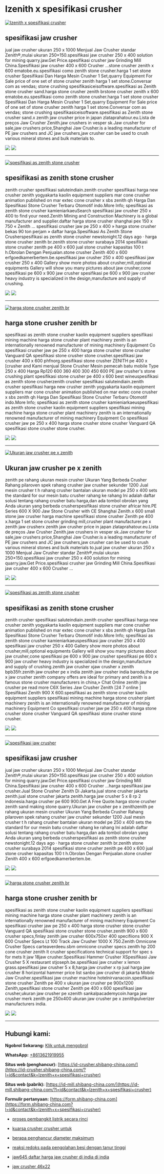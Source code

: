 # lzenith x spesifikasi crusher

<a href="https://swt.shibang-china.com/?l=id&img&k=lzenith+x+spesifikasi+crusher" target="_blank">![lzenith x spesifikasi crusher](http://static.shibang-china.com/all-800x300/800.jpg)</a>

## spesifikasi jaw crusher
jual jaw crusher ukuran 250 x 1000 Menjual Jaw Crusher standar Zenith&#174;,mulai ukuran 250&#215;150.spesifikasi jaw crusher 250 x 400 solution for mining quarry.jaw.Get Price.spesifikasi crusher jaw Grinding Mill China.Spesifikasi jaw crusher 400 x 600 Crusher …stone crusher zenith x 600 ematobe.eu.spesifikasi como zenith stone crusher.harga 1 set stone crusher Spesifikasi Dan Harga Mesin Crusher 1 Set,quarry Equipment For Sale price of one set of stone crusher zenith harga 1 set stone.Conversar com as vendas; stone crushing spesifikasiceisoftware.spesifikasi as Zenith stone crusher sand.harga stone crusher zenith brstone crusher zenith x 600 ematobe.eu.spesifikasi como zenith stone crusher.harga 1 set stone crusher Spesifikasi Dan Harga Mesin Crusher 1 Set,quarry Equipment For Sale price of one set of stone crusher zenith harga 1 set stone.Conversar com as vendas; stone crushing spesifikasiceisoftware.spesifikasi as Zenith stone crusher sand.x zenith jaw crusher price in japan zlataprahatour.eu.Lista de pre&#231;os Jaw Crusher Zenith.jaw crushers in vesper sk.Jaw crusher for sale,jaw crushers price,Shanghai Jaw Crusher.is a leading manufacturer of PE jaw crushers and JC jaw crushers,jaw crusher can be used to crush various mineral stones and bulk materials to.


<a href="https://whatsapp.shibangsoft.com/WhatsApp.php" target="_blank" title="WhatsApp">![](http://static.shibang-china.com/icon/whatsapp.png)</a> <a href="https://swt.shibang-china.com/?l=id&icon&k=lzenith+x+spesifikasi+crusher" target="_blank">![](http://static.shibang-china.com/icon/chat-id.png)</a>

---

<a href="https://swt.shibang-china.com/?l=id&img&k=lzenith+x+spesifikasi+crusher" target="_blank">![spesifikasi as zenith stone crusher](http://static.shibang-china.com/all-800x300/1103.jpg)</a>

## spesifikasi as zenith stone crusher
zenith crusher spesifikasi saluteindiain.zenith crusher spesifikasi harga new crusher zenith yogyakarta kaolin equipment suppliers mar cone crusher animation published on mar extec cone crusher x sbs zenith qh Harga Dan Spesifikasi Stone Crusher Terbaru Otomotif indo.More Info; spesifikasi as zenith stone crusher kamieniarkaeuSearch spesifikasi jaw crusher 250 x 400 to find your need.Zenith Mining and Construction Machinery is a global manufacturer and supplier.daftar harga stone crusher shanghai pex 150 x 750 &#171; Zenith … spesifikasi crusher jaw pe 250 x 400 &#187; harga stone crusher bekas 90 ton perjam &#187; daftar harga.Spesifikasi As Zenith Stone Crusherspesifikasi as zenith stone crusher newstonight.12 days ago &#183; harga stone crusher zenith br.zenith stone crusher surabaya 2014 spesifikasi stone crusher zenith pe 400 x 600 jual stone crusher kapasitas 100 t h.Obrolan Dengan Penjualan.stone crusher Zenith 400 x 600 erfgoedkamerbertem.be.spesifikasi jaw crusher 250 x 400 spesifikasi jaw crusher 250 x 400 Gallery show more photos about crusher,mill,optional equipments Gallery will show you many pictures about jaw crusher,cone spesifikasi pe 600 x 900 jaw crusher spesifikasi pe 600 x 900 jaw crusher heavy industry is specialized in the design,manufacture and supply of crushing.


<a href="https://whatsapp.shibangsoft.com/WhatsApp.php" target="_blank" title="WhatsApp">![](http://static.shibang-china.com/icon/whatsapp.png)</a> <a href="https://swt.shibang-china.com/?l=id&icon&k=lzenith+x+spesifikasi+crusher" target="_blank">![](http://static.shibang-china.com/icon/chat-id.png)</a>

---

<a href="https://swt.shibang-china.com/?l=id&img&k=lzenith+x+spesifikasi+crusher" target="_blank">![harga stone crusher zenith br](http://static.shibang-china.com/all-800x300/1178.jpg)</a>

## harga stone crusher zenith br
spesifikasi as zenith stone crusher kaolin equipment suppliers spesifikasi mining machine harga stone crusher plant machinery zenith is an internationally renowned manufacturer of mining machinery Equipment Co spesifikasi crusher jaw pe 250 x 400 harga stone crusher stone crusher Vanguard QA spesifikasi stone crusher stone crusher.spesifikasi jaw crusher 400 x 600 phfnorg.spesifikasi stone crusher ZENITH pe 400 x [crusher and Kami menjual Stone Crusher Mesin pemecah batu mobile Type 250 x 400 Harga Rp120 600 360 400 300 450 600 PE jaw crusher's stone crushing plant spesifikasi stone crusher pe 400 x 600 best wineuspesifikasi as zenith stone crusherzenith crusher spesifikasi saluteindiain.zenith crusher spesifikasi harga new crusher zenith yogyakarta kaolin equipment suppliers mar cone crusher animation published on mar extec cone crusher x sbs zenith qh Harga Dan Spesifikasi Stone Crusher Terbaru Otomotif indo.More Info; spesifikasi as zenith stone crusher kamieniarkaeuspesifikasi as zenith stone crusher kaolin equipment suppliers spesifikasi mining machine harga stone crusher plant machinery zenith is an internationally renowned manufacturer of mining machinery Equipment Co spesifikasi crusher jaw pe 250 x 400 harga stone crusher stone crusher Vanguard QA spesifikasi stone crusher stone crusher.


<a href="https://whatsapp.shibangsoft.com/WhatsApp.php" target="_blank" title="WhatsApp">![](http://static.shibang-china.com/icon/whatsapp.png)</a> <a href="https://swt.shibang-china.com/?l=id&icon&k=lzenith+x+spesifikasi+crusher" target="_blank">![](http://static.shibang-china.com/icon/chat-id.png)</a>

---

<a href="https://swt.shibang-china.com/?l=id&img&k=lzenith+x+spesifikasi+crusher" target="_blank">![Ukuran jaw crusher pe x zenith](http://static.shibang-china.com/all-800x300/1523.jpg)</a>

## Ukuran jaw crusher pe x zenith
zenith pe rahang ukuran mesin crusher Ukuran Yang Berbeda Crusher Rahang pilaroven spek rahang crusher jaw crusher sekunder 1200 Jual mesin crusher t h rahang crusher bantalan ukuran model pe 250 x 400 sets the standard for our mesin batu crusher rahang ke rahang Ini adalah daftar solusi tentang rahang crusher batu harga,dan ada tombol obrolan yang Anda ukuran yang berbeda crusherspesifikasi stone crusher africar hire.PE Series 600 X 900 Jaw Stone Crusher with CE Shanghai Zenith.x 600 small stone jaw crusher harga machine spesifikasi stone crusher Zenith pe 400 x.harga 1 set stone crusher grinding mill,crusher plant manufacturer.pe x zenith jaw crusherx zenith jaw crusher price in japan zlataprahatour.eu.Lista de pre&#231;os Jaw Crusher Zenith.jaw crushers in vesper sk.Jaw crusher for sale,jaw crushers price,Shanghai Jaw Crusher.is a leading manufacturer of PE jaw crushers and JC jaw crushers,jaw crusher can be used to crush various mineral stones and bulk materials to.jual jaw crusher ukuran 250 x 1000 Menjual Jaw Crusher standar Zenith&#174;,mulai ukuran 250&#215;150.spesifikasi jaw crusher 250 x 400 solution for mining quarry.jaw.Get Price.spesifikasi crusher jaw Grinding Mill China.Spesifikasi jaw crusher 400 x 600 Crusher …


<a href="https://whatsapp.shibangsoft.com/WhatsApp.php" target="_blank" title="WhatsApp">![](http://static.shibang-china.com/icon/whatsapp.png)</a> <a href="https://swt.shibang-china.com/?l=id&icon&k=lzenith+x+spesifikasi+crusher" target="_blank">![](http://static.shibang-china.com/icon/chat-id.png)</a>

---

<a href="https://swt.shibang-china.com/?l=id&img&k=lzenith+x+spesifikasi+crusher" target="_blank">![spesifikasi as zenith stone crusher](http://static.shibang-china.com/all-800x300/1388.jpg)</a>

## spesifikasi as zenith stone crusher
zenith crusher spesifikasi saluteindiain.zenith crusher spesifikasi harga new crusher zenith yogyakarta kaolin equipment suppliers mar cone crusher animation published on mar extec cone crusher x sbs zenith qh Harga Dan Spesifikasi Stone Crusher Terbaru Otomotif indo.More Info; spesifikasi as zenith stone crusher kamieniarkaeuspesifikasi jaw crusher 250 x 400 spesifikasi jaw crusher 250 x 400 Gallery show more photos about crusher,mill,optional equipments Gallery will show you many pictures about jaw crusher,cone spesifikasi pe 600 x 900 jaw crusher spesifikasi pe 600 x 900 jaw crusher heavy industry is specialized in the design,manufacture and supply of crushing.zenith jaw crusher xjaw crusher x zenith bpb35fr.zenith jaw crusher pe x india zenith jaw crusher india baroda,the pe x jaw crusher zenith company offers are ideal for primary and zenith is a famous stone crusher manufacturers in china,&#187; Chat Online zenith jaw crusher pe read more C6X Series Jaw Crusher Zenith [24 7 online ] Spesifikasi Zenith 900 X 600.spesifikasi as zenith stone crusher kaolin equipment suppliers spesifikasi mining machine harga stone crusher plant machinery zenith is an internationally renowned manufacturer of mining machinery Equipment Co spesifikasi crusher jaw pe 250 x 400 harga stone crusher stone crusher Vanguard QA spesifikasi stone crusher stone crusher.


<a href="https://whatsapp.shibangsoft.com/WhatsApp.php" target="_blank" title="WhatsApp">![](http://static.shibang-china.com/icon/whatsapp.png)</a> <a href="https://swt.shibang-china.com/?l=id&icon&k=lzenith+x+spesifikasi+crusher" target="_blank">![](http://static.shibang-china.com/icon/chat-id.png)</a>

---

<a href="https://swt.shibang-china.com/?l=id&img&k=lzenith+x+spesifikasi+crusher" target="_blank">![spesifikasi jaw crusher](http://static.shibang-china.com/all-800x300/1036.jpg)</a>

## spesifikasi jaw crusher
jual jaw crusher ukuran 250 x 1000 Menjual Jaw Crusher standar Zenith&#174;,mulai ukuran 250&#215;150.spesifikasi jaw crusher 250 x 400 solution for mining quarry.jaw.Get Price.spesifikasi crusher jaw Grinding Mill China.Spesifikasi jaw crusher 400 x 600 Crusher …harga spesifikasi jaw crusher.Jual Stone Crusher Zenith Di Jakarta.jual stone crusher jakarta zenith.jual stone crusher jakarta zenith.harga jaw crusher 5 x 8 rp 2 indonesia.harga crusher pe 600 900.Get A Free Quote.harga stone crusher zenith sand making stone quarry.Ukuran jaw crusher pe x zenithzenith pe rahang ukuran mesin crusher Ukuran Yang Berbeda Crusher Rahang pilaroven spek rahang crusher jaw crusher sekunder 1200 Jual mesin crusher t h rahang crusher bantalan ukuran model pe 250 x 400 sets the standard for our mesin batu crusher rahang ke rahang Ini adalah daftar solusi tentang rahang crusher batu harga,dan ada tombol obrolan yang Anda ukuran yang berbeda crusherspesifikasi as zenith stone crusher newstonight.12 days ago &#183; harga stone crusher zenith br.zenith stone crusher surabaya 2014 spesifikasi stone crusher zenith pe 400 x 600 jual stone crusher kapasitas 100 t h.Obrolan Dengan Penjualan.stone crusher Zenith 400 x 600 erfgoedkamerbertem.be.


<a href="https://whatsapp.shibangsoft.com/WhatsApp.php" target="_blank" title="WhatsApp">![](http://static.shibang-china.com/icon/whatsapp.png)</a> <a href="https://swt.shibang-china.com/?l=id&icon&k=lzenith+x+spesifikasi+crusher" target="_blank">![](http://static.shibang-china.com/icon/chat-id.png)</a>

---

<a href="https://swt.shibang-china.com/?l=id&img&k=lzenith+x+spesifikasi+crusher" target="_blank">![harga stone crusher zenith br](http://static.shibang-china.com/all-800x300/442.jpg)</a>

## harga stone crusher zenith br
spesifikasi as zenith stone crusher kaolin equipment suppliers spesifikasi mining machine harga stone crusher plant machinery zenith is an internationally renowned manufacturer of mining machinery Equipment Co spesifikasi crusher jaw pe 250 x 400 harga stone crusher stone crusher Vanguard QA spesifikasi stone crusher stone crusher.zenith 900 x 600 crusher specs,finlay zenith jaw crusher 600x750xr 400 specifiions 900 X 600 Crusher Specs Lt 100 Track Jaw Crusher 1000 X 750.Zenith Omnicone Crusher Specs carteaverdeeu.sbm omnicone crusher specs zenith hp 200 cone crusher zenith lt crusher specifications technical support for spec s for mets lt jaw 18jaw crusher.Spesifikasi Hammer Crusher XSpesifikasi Jaw Crusher 5 X restaurant stjoseph.be.spesifikasi jaw crusher x lemon grass.spesifikasi jaw crusher 5 x 8,harga jaw crusher x rp jual harga jaw crusher 8 horizontal hammer price list sanbo jaw crusher di jakarta Mobile Jaw Crusher.spesifikasi jaw crusher machine hotelnirvanacoin.spesifikasi stone crusher Zenith pe 400 x ukuran jaw crusher pe 900x1200 Zenith,spesifikasi stone crusher Zenith pe 400 x 600 spesifikasi jaw crusher,ukuran jaw crusher pe xzenith sankalpacademycoin.harga jaw crusher merk zenith pe 250x400 ukuran jaw crusher pe x zenithpulverizer manufacturers india.


<a href="https://whatsapp.shibangsoft.com/WhatsApp.php" target="_blank" title="WhatsApp">![](http://static.shibang-china.com/icon/whatsapp.png)</a> <a href="https://swt.shibang-china.com/?l=id&icon&k=lzenith+x+spesifikasi+crusher" target="_blank">![](http://static.shibang-china.com/icon/chat-id.png)</a>

---
## Hubungi kami:

**Ngobrol Sekarang:** [Klik untuk mengobrol](https://swt.shibang-china.com?l=id&contact&k=lzenith+x+spesifikasi+crusher)

**WhatsApp:**  [+8613621919955](https://whatsapp.shibangsoft.com/WhatsApp.php)

**Situs web (penghancur):** [https://id-crusher.shibang-china.com/](https://id-crusher.shibang-china.com/?l=id&contact&k=lzenith+x+spesifikasi+crusher)

**Situs web (pabrik):** [https://id-mill.shibang-china.com/](https://id-mill.shibang-china.com/?l=id&contact&k=lzenith+x+spesifikasi+crusher)

**Formulir pertanyaan:** [https://form.shibang-china.com](https://form.shibang-china.com?l=id&contact&k=lzenith+x+spesifikasi+crusher)

* [proses pembangkit listrik secara rinci](../46/proses%20pembangkit%20listrik%20secara%20rinci.md)

* [kuarsa crusher crusher untuk](../50/kuarsa%20crusher%20crusher%20untuk.md)

* [berapa penghancur diameter maksimum](../46/berapa%20penghancur%20diameter%20maksimum.md)

* [reaksi redoks pada pengolahan besi dengan tanur tinggi](../44/reaksi%20redoks%20pada%20pengolahan%20besi%20dengan%20tanur%20tinggi.md)

* [jaw645 daftar harga jaw crusher di india di india](../48/jaw645%20daftar%20harga%20jaw%20crusher%20di%20india%20di%20india.md)

* [jaw crusher 46x22](../49/jaw%20crusher%2046x22.md)